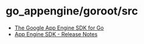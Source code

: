 # go_appengine/goroot/src

* [The Google App Engine SDK for Go](https://cloud.google.com/appengine/downloads#Google_App_Engine_SDK_for_Go)
* [App Engine SDK - Release Notes](https://code.google.com/p/googleappengine/wiki/SdkReleaseNotes)
